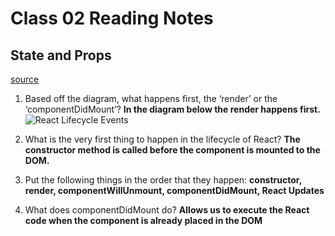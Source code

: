 # Class 02 Reading Notes 

## State and Props

[source](https://medium.com/@joshuablankenshipnola/react-component-lifecycle-events-cb77e670a093)

1. Based off the diagram, what happens first, the ‘render’ or the ‘componentDidMount’? **In the diagram below the render happens first.** ![React Lifecycle Events](https://miro.medium.com/max/1400/0*0saPKFiTUk6W3FYp)

2. What is the very first thing to happen in the lifecycle of React? **The constructor method is called before the component is mounted to the DOM.**
3. Put the following things in the order that they happen: **constructor, render, componentWillUnmount,  componentDidMount,  React Updates**
4. What does componentDidMount do? **Allows us to execute the React code when the component is already placed in the DOM**

